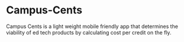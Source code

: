 # Campus-Cents
Campus Cents is a light weight mobile friendly app that determines the viability of ed tech products by calculating cost per credit on the fly.
